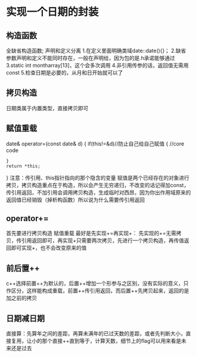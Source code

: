 # 实现一个日期的封装
## 构造函数
全缺省构造函数;
声明和定义分离
1.在定义里面明确类域date::date(){}；
2.缺省参数声明和定义不能同时存在，一般在声明给，因为包的是.h承诺能够通过
3.static int montharray[13]，这个会多次调用
4.非引用传参的话，返回值无需用const
5.检查日期是必要的，从月和日开始就可以了 
## 拷贝构造
日期类属于内置类型，直接拷贝即可

## 赋值重载
date& operator=(const date& d)
{
    if(this!=&d)//防止自己给自己赋值 
    {
        //core code

    }
    return *this;
}
注意：传引用、this指针指向的那个隐含的变量
赋值是两个已经存在的对象进行拷贝，拷贝构造重点在于构造，所以会产生无穷递归，不改变的话记得加const，
传引用返回，不加引用会调用拷贝构造，生成临时对西昂，因为你出作用域原来的返回值已经销毁（掉析构函数）所以说为什么需要传引用返回

## operator+=
首先要进行拷贝构造
赋值重载 
最好是先实现+=再实现+：
先实现的+=无需拷贝，传引用返回即可，再实现+只需要两次拷贝，先进行一个拷贝构造，再传值返回即可实现+，也不会改变原来的值

## 前后置++
c++选择前置++为默认的，后置++增加一个形参与之区别，没有实际的意义，只作区分，这样能构成重载，前置++传引用返回，而后置++先拷贝起来，返回的是加之前的拷贝

## 日期减日期
直接算：先算年之间的差距，再算未满年的已过天数的差距，或者先判断大小，直接复用，让小的那个直接++直到等于，计算天数，细节上的flag可以用来看是未来还是过去